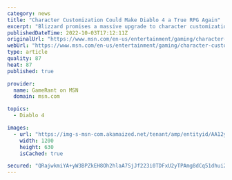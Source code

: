 ```yaml
---
category: news
title: "Character Customization Could Make Diablo 4 a True RPG Again"
excerpt: "Blizzard promises a massive upgrade to character customization in Diablo 4, which in-part would bring back much-needed role-playing elements."
publishedDateTime: 2022-10-03T17:12:11Z
originalUrl: "https://www.msn.com/en-us/entertainment/gaming/character-customization-could-make-diablo-4-a-true-rpg-again/ar-AA12yTxI"
webUrl: "https://www.msn.com/en-us/entertainment/gaming/character-customization-could-make-diablo-4-a-true-rpg-again/ar-AA12yTxI"
type: article
quality: 87
heat: 87
published: true

provider:
  name: GameRant on MSN
  domain: msn.com

topics:
  - Diablo 4

images:
  - url: "https://img-s-msn-com.akamaized.net/tenant/amp/entityid/AA12yD56.img?h=630&w=1200&m=6&q=60&o=t&l=f&f=jpg"
    width: 1200
    height: 630
    isCached: true

secured: "QRajwkmiYA+yW3BPZkEH8Oh2hlaA7SjJf223i0TDFxU2yTPAmg8dCq51dhui2t7tF7d1AN55yaLkRkOdz2YqqKiBEqZ+bLnBocbpHvWwVPrjk0WW7/3zJSV3zta0U3bhIfAan+6241LhYSftSXVt9jUNSNncBTvPc5wmCRAbOYR/RcYwyCR80XkY3dYjYfUPAeb+tCHm18ZOguNwuZJ5VdbA1XWEF/522FtdMVM0hUcXh8QhsZxDwsF3zFEZUuINrcvpOBXuufStL6jtt5U+G6fqMm3192qOJ+CYLVuy6NhqoLiBKHvFgaOErgnVpVzm5DPOaxTRUlz7pZBaiXGahRZ+2O2Zkn6JzM+AoLFHK4E=;IEHg3mxeBsL7LihiFa3GEg=="
---
```


